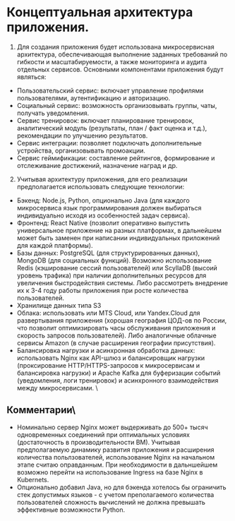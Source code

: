 # Концептуальная архитектура приложения.
1. Для создания приложения будет использована микросервисная архитектура, обеспечивающая выполнение заданных требований по гибкости и масштабируемости, а также мониторинга и аудита отдельных сервисов. Основными компонентами приложения будут являться:
  - Пользовательский сервис: включает управление профилями пользователями, аутентификацию и авторизацию.
  - Социальный сервис: возможность организовывать группы, чаты, получать уведомления.
  - Сервис тренировок: включает планирование тренировок, аналитический модуль (результаты, план / факт оценка и т.д.), рекомендации по улучшению результатов.
  - Сервис интеграции: позволяет подключать дополнительные устройства, организовывать промоакции.
  - Сервис геймификации: составление рейтингов, формирование и отслеживание достижений, назначение наград и др. 

  2. Учитывая архитектуру приложения, для его реализации предполагается использовать следующие технологии:
  - Бэкенд: Node.js, Python, опционально Java (для каждого микросервиса язык программирования должен выбираться индивидуально исходя из особенностей задач сервиса).
  - Фронтенд: React Native (позволит оперативно выпустить универсальное приложение на разных платформах, в дальнейшем может быть заменен при написании индивидуальных приложений для каждой платформы).
  - Базы данных: PostgreSQL (для структурированных данных), MongoDB (для социальных функций). Возможно использование Redis (кэширование сессий пользователей) или ScyllaDB (высоий уровень трафика) при наличии дополнительных ресурсов для увеличения быстродействия системы. Либо рассмотреть внедрение их к 3-4 году работы приложения при росте количества пользователей.
  - Хранилище данных типа S3
  - Облака: использовать или MTS Cloud, или Yandex.Cloud для развертывания приложения (хорошая география ЦОД-ов по России, что позволит оптимизировать часы обслуживания приложения и скорость запросов пользователей). Либо аналогичные облачные сервисы Amazon (в случае расширения географии присутствия).
  - Балансировка нагрузки и асинхронная обработка данных: использовать Nginx как API-шлюз и балансировщик нагрузки (проксирование HTTP/HTTPS-запросов к микросервисам и балансировка нагрузки) и Apache Kafka для буферизации событий (уведомления, логи тренировок) и асинхронного взаимодействия между микросервисами.
\
## Комментарии\
  - Номинально сервер Nginx может выдерживать до 500+ тысяч одновременных соединений при оптимальных условиях (достаточность в производительности ВМ). Учитывая предполагаемую динамику развития приложения и расширения количества польлзователей, использование Nginx на начальном этапе считаю оправданным. При необходимости в дальншейшем возможно перейти на использование Ingress на базе Nginx в Kubernets.
  - Опционально добавил Java, но для бэкенда хотелось бы ограничить стек допустимых языков - с учетом преполагаемого количества пользователей сложность вычислений не должна превышать эффективные возможности Python. 
